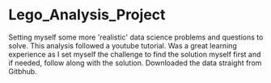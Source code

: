 # Lego_Analysis_Project

Setting myself some more 'realistic' data science problems and questions to solve. 
This analysis followed a youtube tutorial. Was a great learning experience as I set myself the challenge to find the solution myself first and if needed, follow along with the solution. 
Downloaded the data straight from Gitbhub. 
